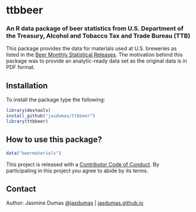 # ttbbeer

### An R data package of beer statistics from U.S. Department of the Treasury, Alcohol and Tobacco Tax and Trade Bureau (TTB)

This package provides the data for materials used at U.S. breweries as listed in the [Beer Monthly Statistical Releases](https://www.ttb.gov/beer/beer-stats.shtml). The motivation behind this package was to provide an analytic-ready data set as the original data is in PDF format.

## Installation

To install the package type the following:

```r
library(devtools)
install_github("jasdumas/ttbbeer")
library(ttbbeer)
```

## How to use this package?

```r
data("beermaterials")
```

This project is released with a [Contributor Code of Conduct](https://github.com/jasdumas/ttbbeer/blob/master/CONDUCT.md). By participating in this project you agree to abide by its terms.

## Contact

Author: Jasmine Dumas [@jasdumas](https://twitter.com/jasdumas) | [jasdumas.github.io](http://jasdumas.github.io/)
